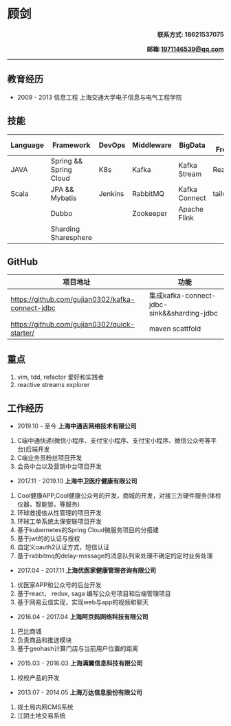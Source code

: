 # 顾剑
**<p align="right">联系方式: 18621537075</p>**
**<p align="right">邮箱:1971146539@qq.com</p>**

----

## 教育经历

* 2009 - 2013 信息工程 上海交通大学电子信息与电气工程学院


## 技能
| Language | Framework | DevOps| Middleware| BigData| Web Frontend|
| ---------|----| ----------|----------|------|-------|
| JAVA     | Spring && Spring Cloud| K8s|Kafka| Kafka Stream| React|
| Scala    |       JPA && Mybatis  | Jenkins | RabbitMQ| Kafka Connect |tailwindcss|
||Dubbo||Zookeeper |Apache Flink|
||Sharding Sharesphere||||

## GitHub
|项目地址|功能|
|-------|-----|
|https://github.com/gujian0302/kafka-connect-jdbc|集成kafka-connect-jdbc-sink&&sharding-jdbc|
|https://github.com/gujian0302/quick-starter/| maven scattfold |

## 重点
1. vim, tdd, refactor 爱好和实践者
2. reactive streams explorer

## 工作经历

* 2019.10 - 至今 **上海中通吉网络技术有限公司**

1. C端中通快递(微信小程序、支付宝小程序、支付宝小程序、微信公众号等平台)后端开发
2. C端业务员粉丝项目开发
3. 会员中台以及营销中台项目开发

* 2017.11 - 2019.10 **上海中卫医疗健康有限公司**

1. Cool健康APP,Cool健康公众号的开发，商城的开发，对接三方硬件服务(体检仪器，智能锁，等服务)
2. 环球救援依从性管理的项目开发
3. 环球工单系统太保安联项目开发
4. 基于kubernetes的Spring Cloud微服务项目的分搭建
5. 基于jwt的的认证与授权
6. 自定义oauth2认证方式，短信认证
7. 基于rabbitmq的delay-message的消息队列来处理不确定的定时业务处理
 

* 2017.04 - 2017.11 **上海优医家健康管理咨询有限公司**

1. 优医家APP和公众号的后台开发
2. 基于react， redux, saga 编写公众号项目和后端管理项目
3. 基于网易云信实现，实现web与app的视频和聊天


* 2016.04 - 2017.04 **上海阿京妈网络科技有限公司**
  
1. 巴比商城
2. 负责商品和推送模块
3. 基于geohash计算门店与当前用户位置的距离
 

* 2015.03 - 2016.03 **上海满翼信息科技有限公司**

1. 校校产品的开发

* 2013.07 - 2014.05 **上海万达信息股份有限公司**

1. 规土局内网CMS系统
2. 江阴土地交易系统

